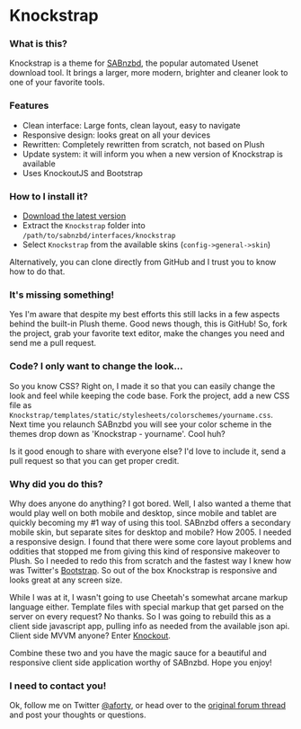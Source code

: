 Knockstrap
==================

### What is this?
Knockstrap is a theme for [SABnzbd](http://sabnzbd.org/), the popular automated Usenet download tool. It brings a larger, more modern, brighter and cleaner look to one of your favorite tools.

### Features
* Clean interface: Large fonts, clean layout, easy to navigate
* Responsive design: looks great on all your devices
* Rewritten: Completely rewritten from scratch, not based on Plush
* Update system: it will inform you when a new version of Knockstrap is available
* Uses KnockoutJS and Bootstrap

### How to I install it?
* [Download the latest version](https://github.com/aforty/sabnzbd-knockstrap/archive/master.zip)
* Extract the `Knockstrap` folder into `/path/to/sabnzbd/interfaces/knockstrap`
* Select `Knockstrap` from the available skins (`config->general->skin`)

Alternatively, you can clone directly from GitHub and I trust you to know how to do that. 

### It's missing something!
Yes I'm aware that despite my best efforts this still lacks in a few aspects behind the built-in Plush theme. Good news though, this is GitHub! So, fork the project, grab your favorite text editor, make the changes you need and send me a pull request. 

### Code? I only want to change the look...
So you know CSS? Right on, I made it so that you can easily change the look and feel while keeping the code base. Fork the project, add a new CSS file as `Knockstrap/templates/static/stylesheets/colorschemes/yourname.css`. Next time you relaunch SABnzbd you will see your color scheme in the themes drop down as 'Knockstrap - yourname'. Cool huh?

Is it good enough to share with everyone else? I'd love to include it, send a pull request so that you can get proper credit. 

### Why did you do this?
Why does anyone do anything? I got bored. Well, I also wanted a theme that would play well on both mobile and desktop, since mobile and tablet are quickly becoming my #1 way of using this tool. SABnzbd offers a secondary mobile skin, but separate sites for desktop and mobile? How 2005. I needed a responsive design. I found that there were some core layout problems and oddities that stopped me from giving this kind of responsive makeover to Plush. So I needed to redo this from scratch and the fastest way I knew how was Twitter's [Bootstrap](http://twitter.github.io/bootstrap/). So out of the box Knockstrap is responsive and looks great at any screen size. 

While I was at it, I wasn't going to use Cheetah's somewhat arcane markup language either. Template files with special markup that get parsed on the server on every request? No thanks. So I was going to rebuild this as a client side javascript app, pulling info as needed from the available json api. Client side MVVM anyone? Enter [Knockout](http://knockoutjs.com/). 

Combine these two and you have the magic sauce for a beautiful and responsive client side application worthy of SABnzbd. Hope you enjoy!

### I need to contact you!
Ok, follow me on Twitter [@aforty](http://twitter.com/aforty), or head over to the [original forum thread](http://forums.sabnzbd.org/viewtopic.php?t=12626) and post your thoughts or questions. 
